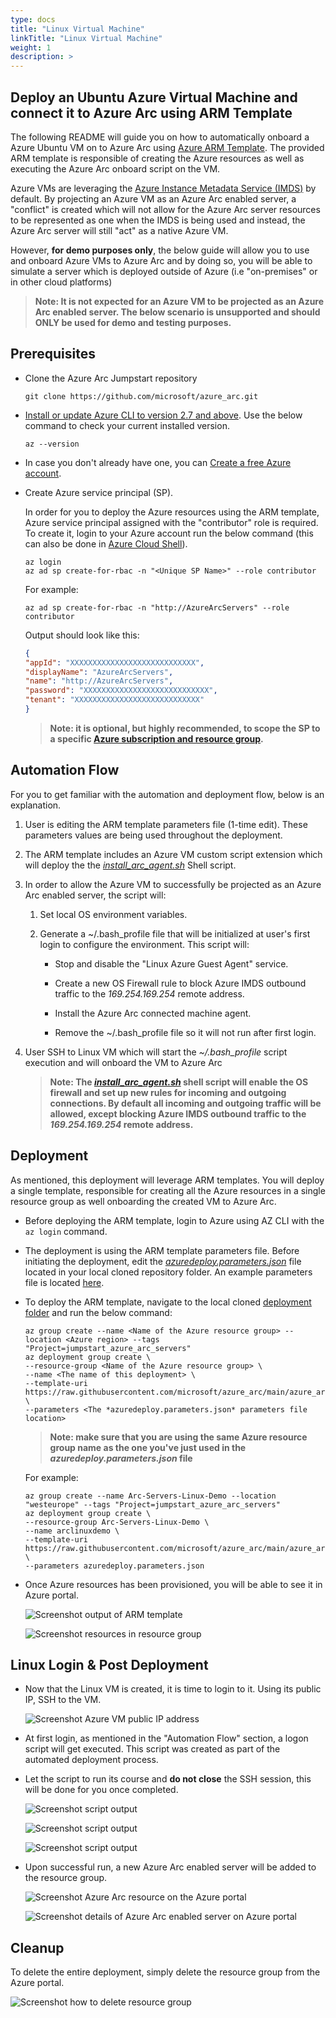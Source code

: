 ```yaml
---
type: docs
title: "Linux Virtual Machine"
linkTitle: "Linux Virtual Machine"
weight: 1
description: >
---
```


## Deploy an Ubuntu Azure Virtual Machine and connect it to Azure Arc using ARM Template

The following README will guide you on how to automatically onboard a Azure Ubuntu VM on to Azure Arc using [Azure ARM Template](https://docs.microsoft.com/en-us/azure/azure-resource-manager/templates/overview). The provided ARM template is responsible of creating the Azure resources as well as executing the Azure Arc onboard script on the VM.

Azure VMs are leveraging the [Azure Instance Metadata Service (IMDS)](https://docs.microsoft.com/en-us/azure/virtual-machines/windows/instance-metadata-service) by default. By projecting an Azure VM as an Azure Arc enabled server, a "conflict" is created which will not allow for the Azure Arc server resources to be represented as one when the IMDS is being used and instead, the Azure Arc server will still "act" as a native Azure VM.

However, **for demo purposes only**, the below guide will allow you to use and onboard Azure VMs to Azure Arc and by doing so, you will be able to simulate a server which is deployed outside of Azure (i.e "on-premises" or in other cloud platforms)

> **Note: It is not expected for an Azure VM to be projected as an Azure Arc enabled server. The below scenario is unsupported and should ONLY be used for demo and testing purposes.**

## Prerequisites

* Clone the Azure Arc Jumpstart repository

    ```shell
    git clone https://github.com/microsoft/azure_arc.git
    ```

* [Install or update Azure CLI to version 2.7 and above](https://docs.microsoft.com/en-us/cli/azure/install-azure-cli?view=azure-cli-latest). Use the below command to check your current installed version.

  ```shell
  az --version
  ```

* In case you don't already have one, you can [Create a free Azure account](https://azure.microsoft.com/en-us/free/).

* Create Azure service principal (SP).

    In order for you to deploy the Azure resources using the ARM template, Azure service principal assigned with the "contributor" role is required. To create it, login to your Azure account run the below command (this can also be done in [Azure Cloud Shell](https://shell.azure.com/)).

    ```shell
    az login
    az ad sp create-for-rbac -n "<Unique SP Name>" --role contributor
    ```

    For example:

    ```shell
    az ad sp create-for-rbac -n "http://AzureArcServers" --role contributor
    ```

    Output should look like this:

    ```json
    {
    "appId": "XXXXXXXXXXXXXXXXXXXXXXXXXXXX",
    "displayName": "AzureArcServers",
    "name": "http://AzureArcServers",
    "password": "XXXXXXXXXXXXXXXXXXXXXXXXXXXX",
    "tenant": "XXXXXXXXXXXXXXXXXXXXXXXXXXXX"
    }
    ```

    > **Note: it is optional, but highly recommended, to scope the SP to a specific [Azure subscription and resource group](https://docs.microsoft.com/en-us/cli/azure/ad/sp?view=azure-cli-latest).**

## Automation Flow

For you to get familiar with the automation and deployment flow, below is an explanation.

1. User is editing the ARM template parameters file (1-time edit). These parameters values are being used throughout the deployment.

2. The ARM template includes an Azure VM custom script extension which will deploy the the [*install_arc_agent.sh*](https://github.com/microsoft/azure_arc/blob/main/azure_arc_servers_jumpstart/azure/linux/arm_template/scripts/install_arc_agent.sh) Shell script.

3. In order to allow the Azure VM to successfully be projected as an Azure Arc enabled server, the script will:

    1. Set local OS environment variables.

    2. Generate a ~/.bash_profile file that will be initialized at user's first login to configure the environment. This script will:

        * Stop and disable the "Linux Azure Guest Agent" service.

        * Create a new OS Firewall rule to block Azure IMDS outbound traffic to the *169.254.169.254* remote address.

        * Install the Azure Arc connected machine agent.

        * Remove the ~/.bash_profile file so it will not run after first login.

4. User SSH to Linux VM which will start the *~/.bash_profile* script execution and will onboard the VM to Azure Arc

    > **Note: The [*install_arc_agent.sh*](https://github.com/microsoft/azure_arc/blob/main/azure_arc_servers_jumpstart/azure/linux/arm_template/scripts/install_arc_agent.sh) shell script will enable the OS firewall and set up new rules for incoming and outgoing connections. By default all incoming and outgoing traffic will be allowed, except blocking Azure IMDS outbound traffic to the *169.254.169.254* remote address.**

## Deployment

As mentioned, this deployment will leverage ARM templates. You will deploy a single template, responsible for creating all the Azure resources in a single resource group as well onboarding the created VM to Azure Arc.

* Before deploying the ARM template, login to Azure using AZ CLI with the ```az login``` command.

* The deployment is using the ARM template parameters file. Before initiating the deployment, edit the [*azuredeploy.parameters.json*](https://github.com/microsoft/azure_arc/blob/main/azure_arc_servers_jumpstart/azure/linux/arm_template/azuredeploy.parameters.json) file located in your local cloned repository folder. An example parameters file is located [here](https://github.com/microsoft/azure_arc/blob/main/azure_arc_servers_jumpstart/azure/linux/arm_template/azuredeploy.parameters.example.json).

* To deploy the ARM template, navigate to the local cloned [deployment folder](https://github.com/microsoft/azure_arc/tree/main/azure_arc_servers_jumpstart/azure/linux/arm_template) and run the below command:

    ```shell
    az group create --name <Name of the Azure resource group> --location <Azure region> --tags "Project=jumpstart_azure_arc_servers"
    az deployment group create \
    --resource-group <Name of the Azure resource group> \
    --name <The name of this deployment> \
    --template-uri https://raw.githubusercontent.com/microsoft/azure_arc/main/azure_arc_servers_jumpstart/azure/linux/arm_template/azuredeploy.json \
    --parameters <The *azuredeploy.parameters.json* parameters file location>
    ```

    > **Note: make sure that you are using the same Azure resource group name as the one you've just used in the *azuredeploy.parameters.json* file**

    For example:

    ```shell
    az group create --name Arc-Servers-Linux-Demo --location "westeurope" --tags "Project=jumpstart_azure_arc_servers"
    az deployment group create \
    --resource-group Arc-Servers-Linux-Demo \
    --name arclinuxdemo \
    --template-uri https://raw.githubusercontent.com/microsoft/azure_arc/main/azure_arc_servers_jumpstart/azure/linux/arm_template/azuredeploy.json \
    --parameters azuredeploy.parameters.json
    ```

* Once Azure resources has been provisioned, you will be able to see it in Azure portal.

    ![Screenshot output of ARM template](./01.png)

    ![Screenshot resources in resource group](./02.png)

## Linux Login & Post Deployment

* Now that the Linux VM is created, it is time to login to it. Using its public IP, SSH to the VM.

    ![Screenshot Azure VM public IP address](./03.png)

* At first login, as mentioned in the "Automation Flow" section, a logon script will get executed. This script was created as part of the automated deployment process.

* Let the script to run its course and **do not close** the SSH session, this will be done for you once completed.

    ![Screenshot script output](./04.png)

    ![Screenshot script output](./05.png)

    ![Screenshot script output](./06.png)

* Upon successful run, a new Azure Arc enabled server will be added to the resource group.

    ![Screenshot Azure Arc resource on the Azure portal](./07.png)

    ![Screenshot details of Azure Arc enabled server on Azure portal](./08.png)

## Cleanup

To delete the entire deployment, simply delete the resource group from the Azure portal.

![Screenshot how to delete resource group](./09.png)
